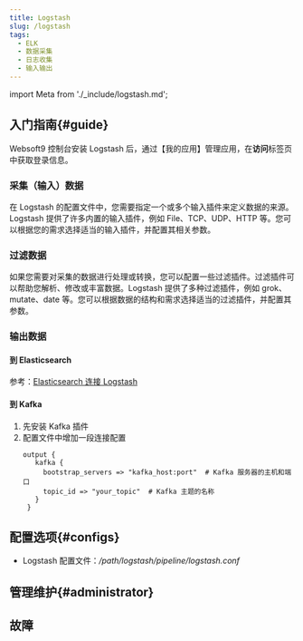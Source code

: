 ```yaml
---
title: Logstash
slug: /logstash
tags:
  - ELK
  - 数据采集
  - 日志收集
  - 输入输出
---
```


import Meta from './_include/logstash.md';

<Meta name="meta" />

## 入门指南{#guide}

Websoft9 控制台安装 Logstash 后，通过【我的应用】管理应用，在**访问**标签页中获取登录信息。  

### 采集（输入）数据

在 Logstash 的配置文件中，您需要指定一个或多个输入插件来定义数据的来源。Logstash 提供了许多内置的输入插件，例如 File、TCP、UDP、HTTP 等。您可以根据您的需求选择适当的输入插件，并配置其相关参数。

### 过滤数据

如果您需要对采集的数据进行处理或转换，您可以配置一些过滤插件。过滤插件可以帮助您解析、修改或丰富数据。Logstash 提供了多种过滤插件，例如 grok、mutate、date 等。您可以根据数据的结构和需求选择适当的过滤插件，并配置其参数。

### 输出数据

#### 到 Elasticsearch 

参考：[Elasticsearch 连接 Logstash](./elasticsearch#logstash)

#### 到 Kafka

1. 先安装 Kafka 插件
2. 配置文件中增加一段连接配置
   ```
   output {
      kafka {
        bootstrap_servers => "kafka_host:port"  # Kafka 服务器的主机和端口
        topic_id => "your_topic"  # Kafka 主题的名称
      }
    }
   ```

## 配置选项{#configs}

- Logstash 配置文件：*/path/logstash/pipeline/logstash.conf*  


## 管理维护{#administrator}

## 故障